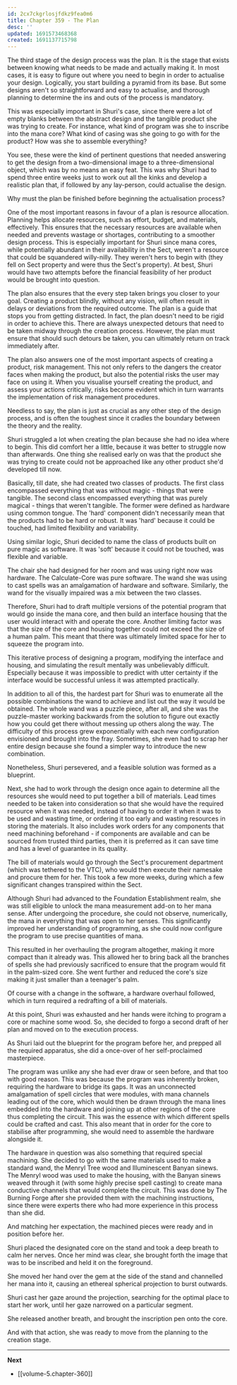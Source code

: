 ```yaml
---
id: 2cx7ckgrlosjfdkz9fea0m6
title: Chapter 359 - The Plan
desc: ''
updated: 1691573468368
created: 1691137715798
---
```


The third stage of the design process was the plan. It is the stage that exists between knowing what needs to be made and actually making it. In most cases, it is easy to figure out where you need to begin in order to actualise your design. Logically, you start building a pyramid from its base. But some designs aren't so straightforward and easy to actualise, and thorough planning to determine the ins and outs of the process is mandatory.

This was especially important in Shuri's case, since there were a lot of empty blanks between the abstract design and the tangible product she was trying to create. For instance, what kind of program was she to inscribe into the mana core? What kind of casing was she going to go with for the product? How was she to assemble everything?

You see, these were the kind of pertinent questions that needed answering to get the design from a two-dimensional image to a three-dimensional object, which was by no means an easy feat. This was why Shuri had to spend three entire weeks just to work out all the kinks and develop a realistic plan that, if followed by any lay-person, could actualise the design.

Why must the plan be finished before beginning the actualisation process?

One of the most important reasons in favour of a plan is resource allocation. Planning helps allocate resources, such as effort, budget, and materials, effectively. This ensures that the necessary resources are available when needed and prevents wastage or shortages, contributing to a smoother design process. This is especially important for Shuri since mana cores, while potentially abundant in their availability in the Sect, weren't a resource that could be squandered willy-nilly. They weren't hers to begin with (they fell on Sect property and were thus the Sect's property). At best, Shuri would have two attempts before the financial feasibility of her product would be brought into question.

The plan also ensures that the every step taken brings you closer to your goal. Creating a product blindly, without any vision, will often result in delays or deviations from the required outcome. The plan is a guide that stops you from getting distracted. In fact, the plan doesn't need to be rigid in order to achieve this. There are always unexpected detours that need to be taken midway through the creation process. However, the plan must ensure that should such detours be taken, you can ultimately return on track immediately after.

The plan also answers one of the most important aspects of creating a product, risk management. This not only refers to the dangers the creator faces when making the product, but also the potential risks the user may face on using it. When you visualise yourself creating the product, and assess your actions critically, risks become evident which in turn warrants the implementation of risk management procedures. 

Needless to say, the plan is just as crucial as any other step of the design process, and is often the toughest since it cradles the boundary between the theory and the reality.

Shuri struggled a lot when creating the plan because she had no idea where to begin. This did comfort her a little, because it was better to struggle now than afterwards. One thing she realised early on was that the product she was trying to create could not be approached like any other product she'd developed till now.

Basically, till date, she had created two classes of products. The first class encompassed everything that was without magic - things that were tangible. The second class encompassed everything that was purely magical - things that weren't tangible. The former were defined as hardware using common tongue. The 'hard' component didn't necessarily mean that the products had to be hard or robust. It was 'hard' because it could be touched, had limited flexibility and variability.

Using similar logic, Shuri decided to name the class of products built on pure magic as software. It was 'soft' because it could not be touched, was flexible and variable.

The chair she had designed for her room and was using right now was hardware. The Calculate-Core was pure software. The wand she was using to cast spells was an amalgamation of hardware and software. Similarly, the wand for the visually impaired was a mix between the two classes.

Therefore, Shuri had to draft multiple versions of the potential program that would go inside the mana core, and then build an interface housing that the user would interact with and operate the core. Another limiting factor was that the size of the core and housing together could not exceed the size of a human palm. This meant that there was ultimately limited space for her to squeeze the program into.

This iterative process of designing a program, modifying the interface and housing, and simulating the result mentally was unbelievably difficult. Especially because it was impossible to predict with utter certainty if the interface would be successful unless it was attempted practically.

In addition to all of this, the hardest part for Shuri was to enumerate all the possible combinations the wand to achieve and list out the way it would be obtained. The whole wand was a puzzle piece, after all, and she was the puzzle-master working backwards from the solution to figure out exactly how you could get there without messing up others along the way. The difficulty of this process grew exponentially with each new configuration envisioned and brought into the fray. Sometimes, she even had to scrap her entire design because she found a simpler way to introduce the new combination. 

Nonetheless, Shuri persevered, and a feasible solution was formed as a blueprint.

Next, she had to work through the design once again to determine all the resources she would need to put together a bill of materials. Lead times needed to be taken into consideration so that she would have the required resource when it was needed, instead of having to order it when it was to be used and wasting time, or ordering it too early and wasting resources in storing the materials. It also includes work orders for any components that need machining beforehand - if components are available and can be sourced from trusted third parties, then it is preferred as it can save time and has a level of guarantee in its quality.

The bill of materials would go through the Sect's procurement department (which was tethered to the VTC), who would then execute their namesake and procure them for her. This took a few more weeks, during which a few significant changes transpired within the Sect.

Although Shuri had advanced to the Foundation Establishment realm, she was still eligible to unlock the mana measurement add-on to her mana sense. After undergoing the procedure, she could not observe, numerically, the mana in everything that was open to her senses. This significantly improved her understanding of programming, as she could now configure the program to use precise quantities of mana.

This resulted in her overhauling the program altogether, making it more compact than it already was. This allowed her to bring back all the branches of spells she had previously sacrificed to ensure that the program would fit in the palm-sized core. She went further and reduced the core's size making it just smaller than a teenager's palm.

Of course with a change in the software, a hardware overhaul followed, which in turn required a redrafting of a bill of materials.

At this point, Shuri was exhausted and her hands were itching to program a core or machine some wood. So, she decided to forgo a second draft of her plan and moved on to the execution process.

As Shuri laid out the blueprint for the program before her, and prepped all the required apparatus, she did a once-over of her self-proclaimed masterpiece.

The program was unlike any she had ever draw or seen before, and that too with good reason. This was because the program was inherently broken, requiring the hardware to bridge its gaps. It was an unconnected amalgamation of spell circles that were modules, with mana channels leading out of the core, which would then be drawn through the mana lines embedded into the hardware and joining up at other regions of the core thus completing the circuit. This was the essence with which different spells could be crafted and cast. This also meant that in order for the core to stabilise after programming, she would need to assemble the hardware alongside it.

The hardware in question was also something that required special machining. She decided to go with the same materials used to make a standard wand, the Menryl Tree wood and Illuminescent Banyan sinews. The Menryl wood was used to make the housing, with the Banyan sinews weaved through it (with some highly precise spell casting) to create mana conductive channels that would complete the circuit. This was done by The Burning Forge after she provided them with the machining instructions, since there were experts there who had more experience in this process than she did.

And matching her expectation, the machined pieces were ready and in position before her.

Shuri placed the designated core on the stand and took a deep breath to calm her nerves. Once her mind was clear, she brought forth the image that was to be inscribed and held it on the foreground.

She moved her hand over the gem at the side of the stand and channelled her mana into it, causing an ethereal spherical projection to burst outwards.

Shuri cast her gaze around the projection, searching for the optimal place to start her work, until her gaze narrowed on a particular segment.

She released another breath, and brought the inscription pen onto the core.

And with that action, she was ready to move from the planning to the creation stage.

____

**Next**
* [[volume-5.chapter-360]]